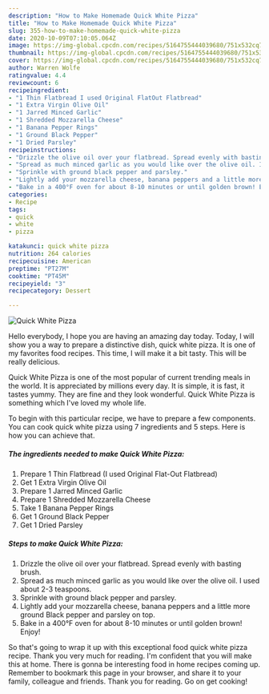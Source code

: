 ```yaml
---
description: "How to Make Homemade Quick White Pizza"
title: "How to Make Homemade Quick White Pizza"
slug: 355-how-to-make-homemade-quick-white-pizza
date: 2020-10-09T07:10:05.064Z
image: https://img-global.cpcdn.com/recipes/5164755444039680/751x532cq70/quick-white-pizza-recipe-main-photo.jpg
thumbnail: https://img-global.cpcdn.com/recipes/5164755444039680/751x532cq70/quick-white-pizza-recipe-main-photo.jpg
cover: https://img-global.cpcdn.com/recipes/5164755444039680/751x532cq70/quick-white-pizza-recipe-main-photo.jpg
author: Warren Wolfe
ratingvalue: 4.4
reviewcount: 6
recipeingredient:
- "1 Thin Flatbread I used Original FlatOut Flatbread"
- "1 Extra Virgin Olive Oil"
- "1 Jarred Minced Garlic"
- "1 Shredded Mozzarella Cheese"
- "1 Banana Pepper Rings"
- "1 Ground Black Pepper"
- "1 Dried Parsley"
recipeinstructions:
- "Drizzle the olive oil over your flatbread. Spread evenly with basting brush."
- "Spread as much minced garlic as you would like over the olive oil. I used about 2-3 teaspoons."
- "Sprinkle with ground black pepper and parsley."
- "Lightly add your mozzarella cheese, banana peppers and a little more ground Black pepper and parsley on top."
- "Bake in a 400°F oven for about 8-10 minutes or until golden brown! Enjoy!"
categories:
- Recipe
tags:
- quick
- white
- pizza

katakunci: quick white pizza 
nutrition: 264 calories
recipecuisine: American
preptime: "PT27M"
cooktime: "PT45M"
recipeyield: "3"
recipecategory: Dessert

---
```



![Quick White Pizza](https://img-global.cpcdn.com/recipes/5164755444039680/751x532cq70/quick-white-pizza-recipe-main-photo.jpg)

Hello everybody, I hope you are having an amazing day today. Today, I will show you a way to prepare a distinctive dish, quick white pizza. It is one of my favorites food recipes. This time, I will make it a bit tasty. This will be really delicious.

Quick White Pizza is one of the most popular of current trending meals in the world. It is appreciated by millions every day. It is simple, it is fast, it tastes yummy. They are fine and they look wonderful. Quick White Pizza is something which I've loved my whole life.




To begin with this particular recipe, we have to prepare a few components. You can cook quick white pizza using 7 ingredients and 5 steps. Here is how you can achieve that.

<!--inarticleads1-->

##### The ingredients needed to make Quick White Pizza:

1. Prepare 1 Thin Flatbread (I used Original Flat-Out Flatbread)
1. Get 1 Extra Virgin Olive Oil
1. Prepare 1 Jarred Minced Garlic
1. Prepare 1 Shredded Mozzarella Cheese
1. Take 1 Banana Pepper Rings
1. Get 1 Ground Black Pepper
1. Get 1 Dried Parsley




<!--inarticleads2-->

##### Steps to make Quick White Pizza:

1. Drizzle the olive oil over your flatbread. Spread evenly with basting brush.
1. Spread as much minced garlic as you would like over the olive oil. I used about 2-3 teaspoons.
1. Sprinkle with ground black pepper and parsley.
1. Lightly add your mozzarella cheese, banana peppers and a little more ground Black pepper and parsley on top.
1. Bake in a 400°F oven for about 8-10 minutes or until golden brown! Enjoy!




So that's going to wrap it up with this exceptional food quick white pizza recipe. Thank you very much for reading. I'm confident that you will make this at home. There is gonna be interesting food in home recipes coming up. Remember to bookmark this page in your browser, and share it to your family, colleague and friends. Thank you for reading. Go on get cooking!
